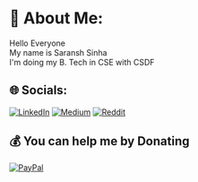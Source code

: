 # 💫 About Me:
Hello Everyone<br>My name is Saransh Sinha<br>I'm doing my B. Tech in CSE with CSDF<br>


## 🌐 Socials:
[![LinkedIn](https://img.shields.io/badge/LinkedIn-%230077B5.svg?logo=linkedin&logoColor=white)](https://linkedin.com/in/saransh-sinha-6b47b921b/) [![Medium](https://img.shields.io/badge/Medium-12100E?logo=medium&logoColor=white)](https://medium.com/@sharansh.sinha) [![Reddit](https://img.shields.io/badge/Reddit-%23FF4500.svg?logo=Reddit&logoColor=white)](https://reddit.com/user/SharGen_19) 

  ## 💰 You can help me by Donating
  [![PayPal](https://img.shields.io/badge/PayPal-00457C?style=for-the-badge&logo=paypal&logoColor=white)](https://paypal.me/https://www.paypal.me/shargen) 

  
<!-- Proudly created with GPRM ( https://gprm.itsvg.in ) -->
